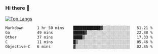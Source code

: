 ### Hi there 👋

<!--
**3Xpl0it3r/3Xpl0it3r** is a ✨ _special_ ✨ repository because its `README.md` (this file) appears on your GitHub profile.

Here are some ideas to get you started:

- 🔭 I’m currently working on ...
- 🌱 I’m currently learning ...
- 👯 I’m looking to collaborate on ...
- 🤔 I’m looking for help with ...
- 💬 Ask me about ...
- 📫 How to reach me: ...
- 😄 Pronouns: ...
- ⚡ Fun fact: ...
-->


[![Top Langs](https://github-readme-stats.vercel.app/api/top-langs/?username=3Xpl0it3r&layout=compact)](https://github.com/3Xpl0it3r/3Xpl0it3r)

<!--START_SECTION:waka-->

```txt
Markdown      1 hr 50 mins    ████████████▓░░░░░░░░░░░░   51.21 %
Go            49 mins         █████▓░░░░░░░░░░░░░░░░░░░   22.88 %
Other         37 mins         ████▒░░░░░░░░░░░░░░░░░░░░   17.33 %
C             11 mins         █▒░░░░░░░░░░░░░░░░░░░░░░░   05.46 %
Objective-C   6 mins          ▓░░░░░░░░░░░░░░░░░░░░░░░░   02.85 %
```

<!--END_SECTION:waka-->
